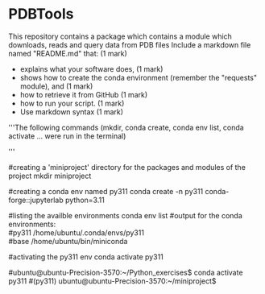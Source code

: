 # PDBTools
This repository contains a package which contains a module which downloads, reads and query data from PDB files
Include a markdown file named "README.md" that: (1 mark)
  - explains what your software does, (1 mark)
  - shows how to create the conda environment (remember the "requests" module), and (1 mark)
  - how to retrieve it from GitHub (1 mark)
  - how to run your script. (1 mark)
  - Use markdown syntax (1 mark)



'''The following commands (mkdir, conda create, conda env list, conda activate ... were run in the terminal) 

'''

#creating a 'miniproject' directory for the packages and modules of the project 
mkdir miniproject  

#creating a conda env named py311 
conda create -n py311 conda-forge::jupyterlab python=3.11

#listing the availble environments 
conda env list
#output for the conda environments:                                                                                                                                                                                                                                        
#py311                    /home/ubuntu/.conda/envs/py311                                                                            
#base                     /home/ubuntu/bin/miniconda  

#activating the py311 env 
conda activate py311

#ubuntu@ubuntu-Precision-3570:~/Python_exercises$ conda activate py311
#(py311) ubuntu@ubuntu-Precision-3570:~/miniproject$   

